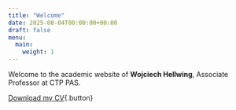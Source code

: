 ```yaml
---
title: "Welcome"
date: 2025-08-04T00:00:00+00:00
draft: false
menu:
  main:
    weight: 1
---
```


Welcome to the academic website of **Wojciech Hellwing**, Associate Professor at CTP PAS.

[Download my CV](/files/CV_Hellwing.pdf){.button}

